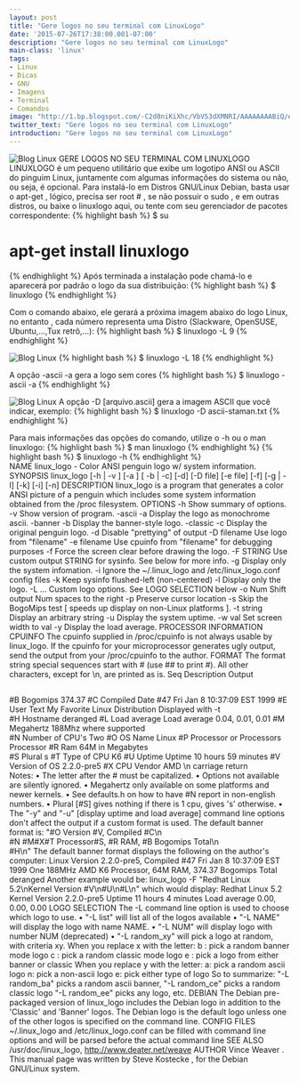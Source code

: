 ```yaml
---
layout: post
title: "Gere logos no seu terminal com LinuxLogo"
date: '2015-07-26T17:38:00.001-07:00'
description: "Gere logos no seu terminal com LinuxLogo"
main-class: 'linux'
tags:
- Linux
- Dicas
- GNU
- Imagens
- Terminal
- Comandos
image: "http://1.bp.blogspot.com/-C2d8niKiXhc/VbV53dXMNRI/AAAAAAAABiQ/eylYmgEEGUI/s72-c/linuxlogo.png"
twitter_text: "Gere logos no seu terminal com LinuxLogo"
introduction: "Gere logos no seu terminal com LinuxLogo"
---
```

![Blog Linux](http://1.bp.blogspot.com/-C2d8niKiXhc/VbV53dXMNRI/AAAAAAAABiQ/eylYmgEEGUI/s400/linuxlogo.png "Blog Linux")
GERE LOGOS NO SEU TERMINAL COM LINUXLOGO
LINUXLOGO é um pequeno utilitário que exibe um logotipo ANSI ou ASCII do pinguim Linux, juntamente com algumas informações do sistema ou não, ou seja, é opcional.
Para instalá-lo em Distros GNU/Linux Debian, basta usar o apt-get , lógico, precisa ser root # , se não possuir o sudo , e em outras distros, ou baixe o linuxlogo aqui, ou tente com seu gerenciador de pacotes correspondente:
{% highlight bash %}
$ su
# apt-get install linuxlogo
{% endhighlight %}
Após terminada a instalação pode chamá-lo e aparecerá por padrão o logo da sua distribuição:
{% highlight bash %}
$ linuxlogo
{% endhighlight %}
   
    
Com o comando abaixo, ele gerará a próxima imagem abaixo do logo Linux, no entanto , cada número representa uma Distro (Slackware, OpenSUSE, Ubuntu,...,Tux retrô,...):
{% highlight bash %}
$ linuxlogo -L 9
{% endhighlight %}
  
![Blog Linux](http://3.bp.blogspot.com/-1b6tfJlGGRg/VbV8Ae6EvhI/AAAAAAAABig/IJD5WxmAln0/s640/IMG2.png "Blog Linux")
{% highlight bash %}
$ linuxlogo -L 18
{% endhighlight %}
    
A opção -ascii -a gera a logo sem cores
{% highlight bash %}
$ linuxlogo -ascii -a
{% endhighlight %}
    
![Blog Linux](http://2.bp.blogspot.com/-jWA31rL7VVE/VbV8Ai3ONLI/AAAAAAAABis/slObaMlk6JU/s640/IMG3.png "Blog Linux")
A opção -D [arquivo.ascii] gera a imagem ASCII que você indicar, exemplo:
{% highlight bash %}
$ linuxlogo -D ascii-staman.txt
{% endhighlight %}
  
Para mais informações das opções do comando, utilize o -h ou o man linuxlogo:
{% highlight bash %}
$ man linuxlogo
{% endhighlight %}
{% highlight bash %}
$ linuxlogo -h
{% endhighlight %}   
NAME
linux_logo - Color ANSI penguin logo w/ system information.
SYNOPSIS
linux_logo [-h | -v ] [-a ] [ -b | -c] [-d] [-D file] [-e file] [-f] [-g | -l] [-k] [-i] [-n]
DESCRIPTION
linux_logo is a program that generates a color ANSI picture of a penguin which includes some system information obtained from the /proc filesystem. 
OPTIONS
-h
 Show summary of options.
-v
 Show version of program.
-ascii -a
 Display the logo as monochrome ascii.
-banner -b
 Display the banner-style logo.
-classic -c
 Display the original penguin logo.
-d
 Disable "prettying" of output
-D filename
 Use logo from "filename"
-e filename
 Use cpuinfo from "filename" for debugging purposes
-f
 Force the screen clear before drawing the logo.
-F STRING
 Use custom output STRING for sysinfo. See below for more info.
-g
 Display only the system infomation.
-i
 Ignore the ~/.linux_logo and /etc/linux_logo.conf config files
-k
 Keep sysinfo flushed-left (non-centered)
-l
 Display only the logo.
-L ...
 Custom logo options. See LOGO SELECTION below
-o Num
 Shift output Num spaces to the right
-p
 Preserve cursor location
-s
 Skip the BogoMips test [ speeds up display on non-Linux platforms ].
-t string
 Display an arbitrary string
-u
 Display the system uptime.
-w val
 Set screen width to val
-y
 Display the load average.
PROCESSOR INFORMATION
CPUINFO
The cpuinfo supplied in /proc/cpuinfo is not always usable by linux_logo.
If the cpuinfo for your microprocessor generates ugly output, send the output from your /proc/cpuinfo to the author.
FORMAT
The format string special sequences start with # (use ## to print #). All other characters, except for \n, are printed as is.
Seq  Description  Output
##   #
#B  Bogomips  374.37
#C  Compiled Date  #47 Fri Jan 8 10:37:09 EST 1999
#E  User Text  My Favorite Linux Distribution
 Displayed with -t  
#H  Hostname  deranged
#L  Load average  Load average 0.04, 0.01, 0.01
#M  Megahertz  188Mhz
 where supported  
#N  Number of CPU's  Two
#O  OS Name  Linux
#P  Processor or Processors  Processor
#R  Ram  64M
 in Megabytes  
#S  Plural  s
#T  Type of CPU  K6
#U  Uptime  Uptime 10 hours 59 minutes
#V  Version of OS  2.2.0-pre5
#X  CPU Vendor  AMD
\\n  carriage return  
Notes:
•
 The letter after the # must be capitalized.
•
 Options not available are silently ignored.
•
 Megahertz only available on some platforms and newer kernels.
•
 See defaults.h on how to have #N report in non-english numbers.
•
 Plural [#S] gives nothing if there is 1 cpu, gives 's' otherwise.
•
 The "-y" and "-u" [display uptime and load average] command line options don't affect the output if a custom format is used.
The default banner format is:
"#O Version #V, Compiled #C\n \
#N #M#X#T Processor#S, #R RAM, #B Bogomips Total\n \
#H\n"
The default banner format displays the following on the author's computer:
Linux Version 2.2.0-pre5, Compiled #47 Fri Jan 8 10:37:09 EST 1999
One 188MHz AMD K6 Processor, 64M RAM, 374.37 Bogomips Total
deranged
Another example would be:
linux_logo -F "Redhat Linux 5.2\nKernel Version #V\n#U\n#L\n"
which would display:
Redhat Linux 5.2
Kernel Version 2.2.0-pre5
Uptime 11 hours 4 minutes
Load average 0.00, 0.00, 0.00
LOGO SELECTION
The -L command line option is used to choose which logo to use. 
•
 "-L list" will list all of the logos available
•
 "-L NAME" will display the logo with name NAME.
•
 "-L NUM" will display logo with number NUM (deprecated)
•
 "-L random_xy" will pick a logo at random, with criteria xy.
 When you replace x with the letter:
 b : pick a random banner mode logo
 c : pick a random classic mode logo
 e : pick a logo from either banner or classic
 When you replace y with the letter:
 a: pick a random ascii logo
 n: pick a non-ascii logo
 e: pick either type of logo
 So to summarize: 
 "-L random_ba" picks a random ascii banner,
 "-L random_ce" picks a random classic logo
 "-L random_ee" picks any logo, etc.
DEBIAN
The Debian pre-packaged version of linux_logo includes the Debian logo in addition to the 'Classic' and 'Banner' logos. The Debian logo is the default logo unless one of the other logos is specified on the command line.
CONFIG FILES
~/.linux_logo and /etc/linux_logo.conf can be filled with command line options and will be parsed before the actual command line
SEE ALSO
/usr/doc/linux_logo, http://www.deater.net/weave
AUTHOR
Vince Weaver
 .
This manual page was written by Steve Kostecke , for the Debian GNU/Linux system.
